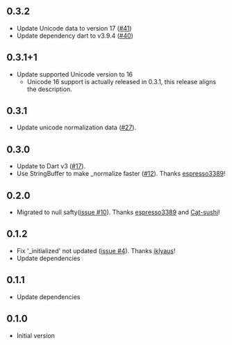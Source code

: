 ## 0.3.2

- Update Unicode data to version 17 ([#41](https://github.com/yshrsmz/unorm-dart/pull/41))
- Update dependency dart to v3.9.4 ([#40](https://github.com/yshrsmz/unorm-dart/pull/40))


## 0.3.1+1

- Update supported Unicode version to 16
  - Unicode 16 support is actually released in 0.3.1, this release aligns the description.

## 0.3.1

- Update unicode normalization data ([#27](https://github.com/yshrsmz/unorm-dart/pull/27)).

## 0.3.0

- Update to Dart v3 ([#17](https://github.com/yshrsmz/unorm-dart/pull/17)).
- Use StringBuffer to make _normalize faster ([#12](https://github.com/yshrsmz/unorm-dart/pull/12)). Thanks [espresso3389](https://github.com/espresso3389)!

## 0.2.0

- Migrated to null safty([issue #10](https://github.com/yshrsmz/unorm-dart/issues/10)). Thanks [espresso3389](https://github.com/espresso3389) and [Cat-sushi](https://github.com/Cat-sushi)!

## 0.1.2

- Fix '_initialized' not updated ([issue #4](https://github.com/yshrsmz/unorm-dart/issues/4)). Thanks [iklyaus](https://github.com/iklyaus)!
- Update dependencies

## 0.1.1

- Update dependencies

## 0.1.0

- Initial version
